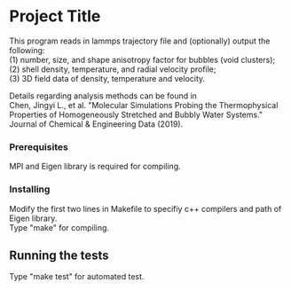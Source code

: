 # Project Title
This program reads in lammps trajectory file and (optionally) output the following:   
(1) number, size, and shape anisotropy factor for bubbles (void clusters);  
(2) shell density, temperature, and radial velocity profile;  
(3) 3D field data of density, temperature and velocity.  

Details regarding analysis methods can be found in   
Chen, Jingyi L., et al. "Molecular Simulations Probing the Thermophysical Properties of Homogeneously Stretched and Bubbly Water Systems." Journal of Chemical & Engineering Data (2019).

### Prerequisites

MPI and Eigen library is required for compiling.

### Installing

Modify the first two lines in Makefile to specifiy c++ compilers and path of Eigen library.  
Type "make" for compiling.  
 
## Running the tests

Type "make test" for automated test.
